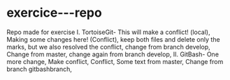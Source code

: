 # exercice---repo
Repo made for exercise
I. TortoiseGit-
This will make a conflict! (local),
Making some changes here! (Conflict),
keep both files and delete only the marks,
but we also resolved the conflict,
change from branch develop,
Change from master,
change again from branch develop,
II. GitBash-
One more change,
Make conflict,
Conflict,
Some text from master,
Change from branch gitbashbranch,

